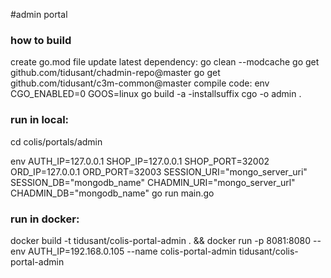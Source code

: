 #admin portal

### how to build 
create go.mod file
update latest dependency:
    go clean --modcache
    go get github.com/tidusant/chadmin-repo@master
    go get github.com/tidusant/c3m-common@master
compile code:
    env CGO_ENABLED=0 GOOS=linux go build -a -installsuffix cgo -o admin .

### run in local:
cd colis/portals/admin

env AUTH_IP=127.0.0.1 SHOP_IP=127.0.0.1 SHOP_PORT=32002 ORD_IP=127.0.0.1 ORD_PORT=32003 SESSION_URI="mongo_server_uri" SESSION_DB="mongodb_name" CHADMIN_URI="mongo_server_url" CHADMIN_DB="mongodb_name"  go run main.go 

### run in docker:
docker build -t tidusant/colis-portal-admin . && docker run -p 8081:8080 --env AUTH_IP=192.168.0.105 --name colis-portal-admin tidusant/colis-portal-admin 